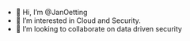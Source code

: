 - 👋 Hi, I’m @JanOetting
- 👀 I’m interested in Cloud and Security.
- 💞️ I’m looking to collaborate on data driven security
